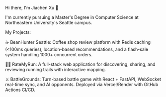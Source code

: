 Hi there, I'm Jiachen Xu 👋

I'm currently pursuing a Master's Degree in Computer Science at Northeastern University's Seattle campus.

My Projects:

☕ BeanHunter Seattle: Coffee shop review platform with Redis caching (<100ms queries), location-based recommendations, and a flash-sale system handling 1000+ concurrent orders.

🏃‍♀️ RateMyRun: A full-stack web application for discovering, sharing, and reviewing running trails with interactive mapping.

⚔️ BattleGrounds: Turn-based battle game with React + FastAPI, WebSocket real-time sync, and AI opponents. Deployed via Vercel/Render with GitHub Actions CI/CD.

